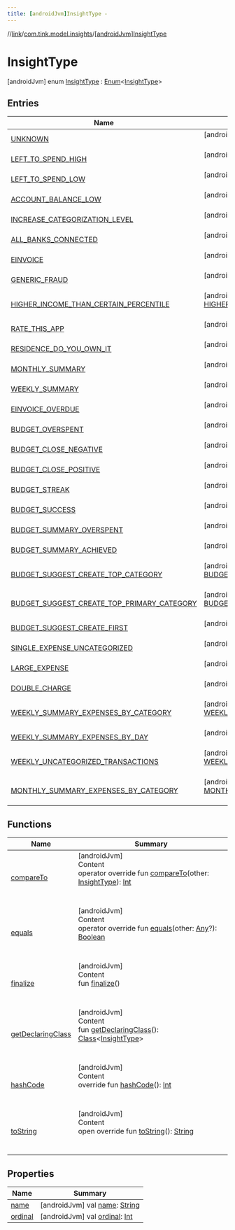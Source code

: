 ```yaml
---
title: [androidJvm]InsightType -
---
```

//[link](../../index.md)/[com.tink.model.insights](../index.md)/[[androidJvm]InsightType](index.md)



# InsightType  
 [androidJvm] enum [InsightType](index.md) : [Enum](https://kotlinlang.org/api/latest/jvm/stdlib/kotlin/-enum/index.html)<[InsightType](index.md)>    


## Entries  
  
|  Name|  Summary| 
|---|---|
| <a name="com.tink.model.insights/InsightType.UNKNOWN///PointingToDeclaration/"></a>[UNKNOWN](-u-n-k-n-o-w-n/index.md)| <a name="com.tink.model.insights/InsightType.UNKNOWN///PointingToDeclaration/"></a> [androidJvm] [UNKNOWN](-u-n-k-n-o-w-n/index.md)()  <br>   <br>
| <a name="com.tink.model.insights/InsightType.LEFT_TO_SPEND_HIGH///PointingToDeclaration/"></a>[LEFT_TO_SPEND_HIGH](-l-e-f-t_-t-o_-s-p-e-n-d_-h-i-g-h/index.md)| <a name="com.tink.model.insights/InsightType.LEFT_TO_SPEND_HIGH///PointingToDeclaration/"></a> [androidJvm] [LEFT_TO_SPEND_HIGH](-l-e-f-t_-t-o_-s-p-e-n-d_-h-i-g-h/index.md)()  <br>   <br>
| <a name="com.tink.model.insights/InsightType.LEFT_TO_SPEND_LOW///PointingToDeclaration/"></a>[LEFT_TO_SPEND_LOW](-l-e-f-t_-t-o_-s-p-e-n-d_-l-o-w/index.md)| <a name="com.tink.model.insights/InsightType.LEFT_TO_SPEND_LOW///PointingToDeclaration/"></a> [androidJvm] [LEFT_TO_SPEND_LOW](-l-e-f-t_-t-o_-s-p-e-n-d_-l-o-w/index.md)()  <br>   <br>
| <a name="com.tink.model.insights/InsightType.ACCOUNT_BALANCE_LOW///PointingToDeclaration/"></a>[ACCOUNT_BALANCE_LOW](-a-c-c-o-u-n-t_-b-a-l-a-n-c-e_-l-o-w/index.md)| <a name="com.tink.model.insights/InsightType.ACCOUNT_BALANCE_LOW///PointingToDeclaration/"></a> [androidJvm] [ACCOUNT_BALANCE_LOW](-a-c-c-o-u-n-t_-b-a-l-a-n-c-e_-l-o-w/index.md)()  <br>   <br>
| <a name="com.tink.model.insights/InsightType.INCREASE_CATEGORIZATION_LEVEL///PointingToDeclaration/"></a>[INCREASE_CATEGORIZATION_LEVEL](-i-n-c-r-e-a-s-e_-c-a-t-e-g-o-r-i-z-a-t-i-o-n_-l-e-v-e-l/index.md)| <a name="com.tink.model.insights/InsightType.INCREASE_CATEGORIZATION_LEVEL///PointingToDeclaration/"></a> [androidJvm] [INCREASE_CATEGORIZATION_LEVEL](-i-n-c-r-e-a-s-e_-c-a-t-e-g-o-r-i-z-a-t-i-o-n_-l-e-v-e-l/index.md)()  <br>   <br>
| <a name="com.tink.model.insights/InsightType.ALL_BANKS_CONNECTED///PointingToDeclaration/"></a>[ALL_BANKS_CONNECTED](-a-l-l_-b-a-n-k-s_-c-o-n-n-e-c-t-e-d/index.md)| <a name="com.tink.model.insights/InsightType.ALL_BANKS_CONNECTED///PointingToDeclaration/"></a> [androidJvm] [ALL_BANKS_CONNECTED](-a-l-l_-b-a-n-k-s_-c-o-n-n-e-c-t-e-d/index.md)()  <br>   <br>
| <a name="com.tink.model.insights/InsightType.EINVOICE///PointingToDeclaration/"></a>[EINVOICE](-e-i-n-v-o-i-c-e/index.md)| <a name="com.tink.model.insights/InsightType.EINVOICE///PointingToDeclaration/"></a> [androidJvm] [EINVOICE](-e-i-n-v-o-i-c-e/index.md)()  <br>   <br>
| <a name="com.tink.model.insights/InsightType.GENERIC_FRAUD///PointingToDeclaration/"></a>[GENERIC_FRAUD](-g-e-n-e-r-i-c_-f-r-a-u-d/index.md)| <a name="com.tink.model.insights/InsightType.GENERIC_FRAUD///PointingToDeclaration/"></a> [androidJvm] [GENERIC_FRAUD](-g-e-n-e-r-i-c_-f-r-a-u-d/index.md)()  <br>   <br>
| <a name="com.tink.model.insights/InsightType.HIGHER_INCOME_THAN_CERTAIN_PERCENTILE///PointingToDeclaration/"></a>[HIGHER_INCOME_THAN_CERTAIN_PERCENTILE](-h-i-g-h-e-r_-i-n-c-o-m-e_-t-h-a-n_-c-e-r-t-a-i-n_-p-e-r-c-e-n-t-i-l-e/index.md)| <a name="com.tink.model.insights/InsightType.HIGHER_INCOME_THAN_CERTAIN_PERCENTILE///PointingToDeclaration/"></a> [androidJvm] [HIGHER_INCOME_THAN_CERTAIN_PERCENTILE](-h-i-g-h-e-r_-i-n-c-o-m-e_-t-h-a-n_-c-e-r-t-a-i-n_-p-e-r-c-e-n-t-i-l-e/index.md)()  <br>   <br>
| <a name="com.tink.model.insights/InsightType.RATE_THIS_APP///PointingToDeclaration/"></a>[RATE_THIS_APP](-r-a-t-e_-t-h-i-s_-a-p-p/index.md)| <a name="com.tink.model.insights/InsightType.RATE_THIS_APP///PointingToDeclaration/"></a> [androidJvm] [RATE_THIS_APP](-r-a-t-e_-t-h-i-s_-a-p-p/index.md)()  <br>   <br>
| <a name="com.tink.model.insights/InsightType.RESIDENCE_DO_YOU_OWN_IT///PointingToDeclaration/"></a>[RESIDENCE_DO_YOU_OWN_IT](-r-e-s-i-d-e-n-c-e_-d-o_-y-o-u_-o-w-n_-i-t/index.md)| <a name="com.tink.model.insights/InsightType.RESIDENCE_DO_YOU_OWN_IT///PointingToDeclaration/"></a> [androidJvm] [RESIDENCE_DO_YOU_OWN_IT](-r-e-s-i-d-e-n-c-e_-d-o_-y-o-u_-o-w-n_-i-t/index.md)()  <br>   <br>
| <a name="com.tink.model.insights/InsightType.MONTHLY_SUMMARY///PointingToDeclaration/"></a>[MONTHLY_SUMMARY](-m-o-n-t-h-l-y_-s-u-m-m-a-r-y/index.md)| <a name="com.tink.model.insights/InsightType.MONTHLY_SUMMARY///PointingToDeclaration/"></a> [androidJvm] [MONTHLY_SUMMARY](-m-o-n-t-h-l-y_-s-u-m-m-a-r-y/index.md)()  <br>   <br>
| <a name="com.tink.model.insights/InsightType.WEEKLY_SUMMARY///PointingToDeclaration/"></a>[WEEKLY_SUMMARY](-w-e-e-k-l-y_-s-u-m-m-a-r-y/index.md)| <a name="com.tink.model.insights/InsightType.WEEKLY_SUMMARY///PointingToDeclaration/"></a> [androidJvm] [WEEKLY_SUMMARY](-w-e-e-k-l-y_-s-u-m-m-a-r-y/index.md)()  <br>   <br>
| <a name="com.tink.model.insights/InsightType.EINVOICE_OVERDUE///PointingToDeclaration/"></a>[EINVOICE_OVERDUE](-e-i-n-v-o-i-c-e_-o-v-e-r-d-u-e/index.md)| <a name="com.tink.model.insights/InsightType.EINVOICE_OVERDUE///PointingToDeclaration/"></a> [androidJvm] [EINVOICE_OVERDUE](-e-i-n-v-o-i-c-e_-o-v-e-r-d-u-e/index.md)()  <br>   <br>
| <a name="com.tink.model.insights/InsightType.BUDGET_OVERSPENT///PointingToDeclaration/"></a>[BUDGET_OVERSPENT](-b-u-d-g-e-t_-o-v-e-r-s-p-e-n-t/index.md)| <a name="com.tink.model.insights/InsightType.BUDGET_OVERSPENT///PointingToDeclaration/"></a> [androidJvm] [BUDGET_OVERSPENT](-b-u-d-g-e-t_-o-v-e-r-s-p-e-n-t/index.md)()  <br>   <br>
| <a name="com.tink.model.insights/InsightType.BUDGET_CLOSE_NEGATIVE///PointingToDeclaration/"></a>[BUDGET_CLOSE_NEGATIVE](-b-u-d-g-e-t_-c-l-o-s-e_-n-e-g-a-t-i-v-e/index.md)| <a name="com.tink.model.insights/InsightType.BUDGET_CLOSE_NEGATIVE///PointingToDeclaration/"></a> [androidJvm] [BUDGET_CLOSE_NEGATIVE](-b-u-d-g-e-t_-c-l-o-s-e_-n-e-g-a-t-i-v-e/index.md)()  <br>   <br>
| <a name="com.tink.model.insights/InsightType.BUDGET_CLOSE_POSITIVE///PointingToDeclaration/"></a>[BUDGET_CLOSE_POSITIVE](-b-u-d-g-e-t_-c-l-o-s-e_-p-o-s-i-t-i-v-e/index.md)| <a name="com.tink.model.insights/InsightType.BUDGET_CLOSE_POSITIVE///PointingToDeclaration/"></a> [androidJvm] [BUDGET_CLOSE_POSITIVE](-b-u-d-g-e-t_-c-l-o-s-e_-p-o-s-i-t-i-v-e/index.md)()  <br>   <br>
| <a name="com.tink.model.insights/InsightType.BUDGET_STREAK///PointingToDeclaration/"></a>[BUDGET_STREAK](-b-u-d-g-e-t_-s-t-r-e-a-k/index.md)| <a name="com.tink.model.insights/InsightType.BUDGET_STREAK///PointingToDeclaration/"></a> [androidJvm] [BUDGET_STREAK](-b-u-d-g-e-t_-s-t-r-e-a-k/index.md)()  <br>   <br>
| <a name="com.tink.model.insights/InsightType.BUDGET_SUCCESS///PointingToDeclaration/"></a>[BUDGET_SUCCESS](-b-u-d-g-e-t_-s-u-c-c-e-s-s/index.md)| <a name="com.tink.model.insights/InsightType.BUDGET_SUCCESS///PointingToDeclaration/"></a> [androidJvm] [BUDGET_SUCCESS](-b-u-d-g-e-t_-s-u-c-c-e-s-s/index.md)()  <br>   <br>
| <a name="com.tink.model.insights/InsightType.BUDGET_SUMMARY_OVERSPENT///PointingToDeclaration/"></a>[BUDGET_SUMMARY_OVERSPENT](-b-u-d-g-e-t_-s-u-m-m-a-r-y_-o-v-e-r-s-p-e-n-t/index.md)| <a name="com.tink.model.insights/InsightType.BUDGET_SUMMARY_OVERSPENT///PointingToDeclaration/"></a> [androidJvm] [BUDGET_SUMMARY_OVERSPENT](-b-u-d-g-e-t_-s-u-m-m-a-r-y_-o-v-e-r-s-p-e-n-t/index.md)()  <br>   <br>
| <a name="com.tink.model.insights/InsightType.BUDGET_SUMMARY_ACHIEVED///PointingToDeclaration/"></a>[BUDGET_SUMMARY_ACHIEVED](-b-u-d-g-e-t_-s-u-m-m-a-r-y_-a-c-h-i-e-v-e-d/index.md)| <a name="com.tink.model.insights/InsightType.BUDGET_SUMMARY_ACHIEVED///PointingToDeclaration/"></a> [androidJvm] [BUDGET_SUMMARY_ACHIEVED](-b-u-d-g-e-t_-s-u-m-m-a-r-y_-a-c-h-i-e-v-e-d/index.md)()  <br>   <br>
| <a name="com.tink.model.insights/InsightType.BUDGET_SUGGEST_CREATE_TOP_CATEGORY///PointingToDeclaration/"></a>[BUDGET_SUGGEST_CREATE_TOP_CATEGORY](-b-u-d-g-e-t_-s-u-g-g-e-s-t_-c-r-e-a-t-e_-t-o-p_-c-a-t-e-g-o-r-y/index.md)| <a name="com.tink.model.insights/InsightType.BUDGET_SUGGEST_CREATE_TOP_CATEGORY///PointingToDeclaration/"></a> [androidJvm] [BUDGET_SUGGEST_CREATE_TOP_CATEGORY](-b-u-d-g-e-t_-s-u-g-g-e-s-t_-c-r-e-a-t-e_-t-o-p_-c-a-t-e-g-o-r-y/index.md)()  <br>   <br>
| <a name="com.tink.model.insights/InsightType.BUDGET_SUGGEST_CREATE_TOP_PRIMARY_CATEGORY///PointingToDeclaration/"></a>[BUDGET_SUGGEST_CREATE_TOP_PRIMARY_CATEGORY](-b-u-d-g-e-t_-s-u-g-g-e-s-t_-c-r-e-a-t-e_-t-o-p_-p-r-i-m-a-r-y_-c-a-t-e-g-o-r-y/index.md)| <a name="com.tink.model.insights/InsightType.BUDGET_SUGGEST_CREATE_TOP_PRIMARY_CATEGORY///PointingToDeclaration/"></a> [androidJvm] [BUDGET_SUGGEST_CREATE_TOP_PRIMARY_CATEGORY](-b-u-d-g-e-t_-s-u-g-g-e-s-t_-c-r-e-a-t-e_-t-o-p_-p-r-i-m-a-r-y_-c-a-t-e-g-o-r-y/index.md)()  <br>   <br>
| <a name="com.tink.model.insights/InsightType.BUDGET_SUGGEST_CREATE_FIRST///PointingToDeclaration/"></a>[BUDGET_SUGGEST_CREATE_FIRST](-b-u-d-g-e-t_-s-u-g-g-e-s-t_-c-r-e-a-t-e_-f-i-r-s-t/index.md)| <a name="com.tink.model.insights/InsightType.BUDGET_SUGGEST_CREATE_FIRST///PointingToDeclaration/"></a> [androidJvm] [BUDGET_SUGGEST_CREATE_FIRST](-b-u-d-g-e-t_-s-u-g-g-e-s-t_-c-r-e-a-t-e_-f-i-r-s-t/index.md)()  <br>   <br>
| <a name="com.tink.model.insights/InsightType.SINGLE_EXPENSE_UNCATEGORIZED///PointingToDeclaration/"></a>[SINGLE_EXPENSE_UNCATEGORIZED](-s-i-n-g-l-e_-e-x-p-e-n-s-e_-u-n-c-a-t-e-g-o-r-i-z-e-d/index.md)| <a name="com.tink.model.insights/InsightType.SINGLE_EXPENSE_UNCATEGORIZED///PointingToDeclaration/"></a> [androidJvm] [SINGLE_EXPENSE_UNCATEGORIZED](-s-i-n-g-l-e_-e-x-p-e-n-s-e_-u-n-c-a-t-e-g-o-r-i-z-e-d/index.md)()  <br>   <br>
| <a name="com.tink.model.insights/InsightType.LARGE_EXPENSE///PointingToDeclaration/"></a>[LARGE_EXPENSE](-l-a-r-g-e_-e-x-p-e-n-s-e/index.md)| <a name="com.tink.model.insights/InsightType.LARGE_EXPENSE///PointingToDeclaration/"></a> [androidJvm] [LARGE_EXPENSE](-l-a-r-g-e_-e-x-p-e-n-s-e/index.md)()  <br>   <br>
| <a name="com.tink.model.insights/InsightType.DOUBLE_CHARGE///PointingToDeclaration/"></a>[DOUBLE_CHARGE](-d-o-u-b-l-e_-c-h-a-r-g-e/index.md)| <a name="com.tink.model.insights/InsightType.DOUBLE_CHARGE///PointingToDeclaration/"></a> [androidJvm] [DOUBLE_CHARGE](-d-o-u-b-l-e_-c-h-a-r-g-e/index.md)()  <br>   <br>
| <a name="com.tink.model.insights/InsightType.WEEKLY_SUMMARY_EXPENSES_BY_CATEGORY///PointingToDeclaration/"></a>[WEEKLY_SUMMARY_EXPENSES_BY_CATEGORY](-w-e-e-k-l-y_-s-u-m-m-a-r-y_-e-x-p-e-n-s-e-s_-b-y_-c-a-t-e-g-o-r-y/index.md)| <a name="com.tink.model.insights/InsightType.WEEKLY_SUMMARY_EXPENSES_BY_CATEGORY///PointingToDeclaration/"></a> [androidJvm] [WEEKLY_SUMMARY_EXPENSES_BY_CATEGORY](-w-e-e-k-l-y_-s-u-m-m-a-r-y_-e-x-p-e-n-s-e-s_-b-y_-c-a-t-e-g-o-r-y/index.md)()  <br>   <br>
| <a name="com.tink.model.insights/InsightType.WEEKLY_SUMMARY_EXPENSES_BY_DAY///PointingToDeclaration/"></a>[WEEKLY_SUMMARY_EXPENSES_BY_DAY](-w-e-e-k-l-y_-s-u-m-m-a-r-y_-e-x-p-e-n-s-e-s_-b-y_-d-a-y/index.md)| <a name="com.tink.model.insights/InsightType.WEEKLY_SUMMARY_EXPENSES_BY_DAY///PointingToDeclaration/"></a> [androidJvm] [WEEKLY_SUMMARY_EXPENSES_BY_DAY](-w-e-e-k-l-y_-s-u-m-m-a-r-y_-e-x-p-e-n-s-e-s_-b-y_-d-a-y/index.md)()  <br>   <br>
| <a name="com.tink.model.insights/InsightType.WEEKLY_UNCATEGORIZED_TRANSACTIONS///PointingToDeclaration/"></a>[WEEKLY_UNCATEGORIZED_TRANSACTIONS](-w-e-e-k-l-y_-u-n-c-a-t-e-g-o-r-i-z-e-d_-t-r-a-n-s-a-c-t-i-o-n-s/index.md)| <a name="com.tink.model.insights/InsightType.WEEKLY_UNCATEGORIZED_TRANSACTIONS///PointingToDeclaration/"></a> [androidJvm] [WEEKLY_UNCATEGORIZED_TRANSACTIONS](-w-e-e-k-l-y_-u-n-c-a-t-e-g-o-r-i-z-e-d_-t-r-a-n-s-a-c-t-i-o-n-s/index.md)()  <br>   <br>
| <a name="com.tink.model.insights/InsightType.MONTHLY_SUMMARY_EXPENSES_BY_CATEGORY///PointingToDeclaration/"></a>[MONTHLY_SUMMARY_EXPENSES_BY_CATEGORY](-m-o-n-t-h-l-y_-s-u-m-m-a-r-y_-e-x-p-e-n-s-e-s_-b-y_-c-a-t-e-g-o-r-y/index.md)| <a name="com.tink.model.insights/InsightType.MONTHLY_SUMMARY_EXPENSES_BY_CATEGORY///PointingToDeclaration/"></a> [androidJvm] [MONTHLY_SUMMARY_EXPENSES_BY_CATEGORY](-m-o-n-t-h-l-y_-s-u-m-m-a-r-y_-e-x-p-e-n-s-e-s_-b-y_-c-a-t-e-g-o-r-y/index.md)()  <br>   <br>


## Functions  
  
|  Name|  Summary| 
|---|---|
| <a name="kotlin/Enum/compareTo/#com.tink.model.insights.InsightType/PointingToDeclaration/"></a>[compareTo](-m-o-n-t-h-l-y_-s-u-m-m-a-r-y_-e-x-p-e-n-s-e-s_-b-y_-c-a-t-e-g-o-r-y/index.md#%5Bkotlin%2FEnum%2FcompareTo%2F%23com.tink.model.insights.InsightType%2FPointingToDeclaration%2F%5D%2FFunctions%2F-586840090)| <a name="kotlin/Enum/compareTo/#com.tink.model.insights.InsightType/PointingToDeclaration/"></a>[androidJvm]  <br>Content  <br>operator override fun [compareTo](-m-o-n-t-h-l-y_-s-u-m-m-a-r-y_-e-x-p-e-n-s-e-s_-b-y_-c-a-t-e-g-o-r-y/index.md#%5Bkotlin%2FEnum%2FcompareTo%2F%23com.tink.model.insights.InsightType%2FPointingToDeclaration%2F%5D%2FFunctions%2F-586840090)(other: [InsightType](index.md)): [Int](https://kotlinlang.org/api/latest/jvm/stdlib/kotlin/-int/index.html)  <br><br><br>
| <a name="kotlin/Enum/equals/#kotlin.Any?/PointingToDeclaration/"></a>[equals](../../com.tink.model.transfer/[android-jvm]-signable-operation/-type/-u-n-k-n-o-w-n/index.md#%5Bkotlin%2FEnum%2Fequals%2F%23kotlin.Any%3F%2FPointingToDeclaration%2F%5D%2FFunctions%2F-586840090)| <a name="kotlin/Enum/equals/#kotlin.Any?/PointingToDeclaration/"></a>[androidJvm]  <br>Content  <br>operator override fun [equals](../../com.tink.model.transfer/[android-jvm]-signable-operation/-type/-u-n-k-n-o-w-n/index.md#%5Bkotlin%2FEnum%2Fequals%2F%23kotlin.Any%3F%2FPointingToDeclaration%2F%5D%2FFunctions%2F-586840090)(other: [Any](https://kotlinlang.org/api/latest/jvm/stdlib/kotlin/-any/index.html)?): [Boolean](https://kotlinlang.org/api/latest/jvm/stdlib/kotlin/-boolean/index.html)  <br><br><br>
| <a name="kotlin/Enum/finalize/#/PointingToDeclaration/"></a>[finalize](../../com.tink.model.transfer/[android-jvm]-signable-operation/-type/-u-n-k-n-o-w-n/index.md#%5Bkotlin%2FEnum%2Ffinalize%2F%23%2FPointingToDeclaration%2F%5D%2FFunctions%2F-586840090)| <a name="kotlin/Enum/finalize/#/PointingToDeclaration/"></a>[androidJvm]  <br>Content  <br>fun [finalize](../../com.tink.model.transfer/[android-jvm]-signable-operation/-type/-u-n-k-n-o-w-n/index.md#%5Bkotlin%2FEnum%2Ffinalize%2F%23%2FPointingToDeclaration%2F%5D%2FFunctions%2F-586840090)()  <br><br><br>
| <a name="kotlin/Enum/getDeclaringClass/#/PointingToDeclaration/"></a>[getDeclaringClass](../../com.tink.model.transfer/[android-jvm]-signable-operation/-type/-u-n-k-n-o-w-n/index.md#%5Bkotlin%2FEnum%2FgetDeclaringClass%2F%23%2FPointingToDeclaration%2F%5D%2FFunctions%2F-586840090)| <a name="kotlin/Enum/getDeclaringClass/#/PointingToDeclaration/"></a>[androidJvm]  <br>Content  <br>fun [getDeclaringClass](../../com.tink.model.transfer/[android-jvm]-signable-operation/-type/-u-n-k-n-o-w-n/index.md#%5Bkotlin%2FEnum%2FgetDeclaringClass%2F%23%2FPointingToDeclaration%2F%5D%2FFunctions%2F-586840090)(): [Class](https://developer.android.com/reference/kotlin/java/lang/Class.html)<[InsightType](index.md)>  <br><br><br>
| <a name="kotlin/Enum/hashCode/#/PointingToDeclaration/"></a>[hashCode](../../com.tink.model.transfer/[android-jvm]-signable-operation/-type/-u-n-k-n-o-w-n/index.md#%5Bkotlin%2FEnum%2FhashCode%2F%23%2FPointingToDeclaration%2F%5D%2FFunctions%2F-586840090)| <a name="kotlin/Enum/hashCode/#/PointingToDeclaration/"></a>[androidJvm]  <br>Content  <br>override fun [hashCode](../../com.tink.model.transfer/[android-jvm]-signable-operation/-type/-u-n-k-n-o-w-n/index.md#%5Bkotlin%2FEnum%2FhashCode%2F%23%2FPointingToDeclaration%2F%5D%2FFunctions%2F-586840090)(): [Int](https://kotlinlang.org/api/latest/jvm/stdlib/kotlin/-int/index.html)  <br><br><br>
| <a name="kotlin/Enum/toString/#/PointingToDeclaration/"></a>[toString](../../com.tink.model.transfer/[android-jvm]-signable-operation/-type/-u-n-k-n-o-w-n/index.md#%5Bkotlin%2FEnum%2FtoString%2F%23%2FPointingToDeclaration%2F%5D%2FFunctions%2F-586840090)| <a name="kotlin/Enum/toString/#/PointingToDeclaration/"></a>[androidJvm]  <br>Content  <br>open override fun [toString](../../com.tink.model.transfer/[android-jvm]-signable-operation/-type/-u-n-k-n-o-w-n/index.md#%5Bkotlin%2FEnum%2FtoString%2F%23%2FPointingToDeclaration%2F%5D%2FFunctions%2F-586840090)(): [String](https://kotlinlang.org/api/latest/jvm/stdlib/kotlin/-string/index.html)  <br><br><br>


## Properties  
  
|  Name|  Summary| 
|---|---|
| <a name="com.tink.model.insights/InsightType/name/#/PointingToDeclaration/"></a>[name](index.md#%5Bcom.tink.model.insights%2FInsightType%2Fname%2F%23%2FPointingToDeclaration%2F%5D%2FProperties%2F-586840090)| <a name="com.tink.model.insights/InsightType/name/#/PointingToDeclaration/"></a> [androidJvm] val [name](index.md#%5Bcom.tink.model.insights%2FInsightType%2Fname%2F%23%2FPointingToDeclaration%2F%5D%2FProperties%2F-586840090): [String](https://kotlinlang.org/api/latest/jvm/stdlib/kotlin/-string/index.html)   <br>
| <a name="com.tink.model.insights/InsightType/ordinal/#/PointingToDeclaration/"></a>[ordinal](index.md#%5Bcom.tink.model.insights%2FInsightType%2Fordinal%2F%23%2FPointingToDeclaration%2F%5D%2FProperties%2F-586840090)| <a name="com.tink.model.insights/InsightType/ordinal/#/PointingToDeclaration/"></a> [androidJvm] val [ordinal](index.md#%5Bcom.tink.model.insights%2FInsightType%2Fordinal%2F%23%2FPointingToDeclaration%2F%5D%2FProperties%2F-586840090): [Int](https://kotlinlang.org/api/latest/jvm/stdlib/kotlin/-int/index.html)   <br>

